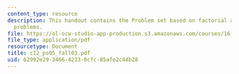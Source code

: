 ```yaml
---
content_type: resource
description: This handout contains the Problem set based on factorial and fibonacci
  problems.
file: https://ol-ocw-studio-app-production.s3.amazonaws.com/courses/16-01-unified-engineering-i-ii-iii-iv-fall-2005-spring-2006/62992e29346642330cfc85afe2c44b28_c12_ps05_fall03.pdf
file_type: application/pdf
resourcetype: Document
title: c12_ps05_fall03.pdf
uid: 62992e29-3466-4233-0cfc-85afe2c44b28
---
```

